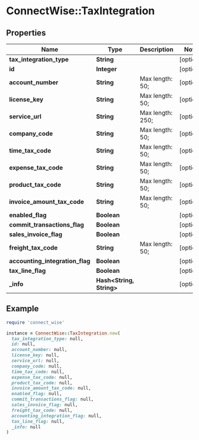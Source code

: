 # ConnectWise::TaxIntegration

## Properties

| Name | Type | Description | Notes |
| ---- | ---- | ----------- | ----- |
| **tax_integration_type** | **String** |  | [optional] |
| **id** | **Integer** |  | [optional] |
| **account_number** | **String** |  Max length: 50; | [optional] |
| **license_key** | **String** |  Max length: 50; | [optional] |
| **service_url** | **String** |  Max length: 250; | [optional] |
| **company_code** | **String** |  Max length: 50; | [optional] |
| **time_tax_code** | **String** |  Max length: 50; | [optional] |
| **expense_tax_code** | **String** |  Max length: 50; | [optional] |
| **product_tax_code** | **String** |  Max length: 50; | [optional] |
| **invoice_amount_tax_code** | **String** |  Max length: 50; | [optional] |
| **enabled_flag** | **Boolean** |  | [optional] |
| **commit_transactions_flag** | **Boolean** |  | [optional] |
| **sales_invoice_flag** | **Boolean** |  | [optional] |
| **freight_tax_code** | **String** |  Max length: 50; | [optional] |
| **accounting_integration_flag** | **Boolean** |  | [optional] |
| **tax_line_flag** | **Boolean** |  | [optional] |
| **_info** | **Hash&lt;String, String&gt;** |  | [optional] |

## Example

```ruby
require 'connect_wise'

instance = ConnectWise::TaxIntegration.new(
  tax_integration_type: null,
  id: null,
  account_number: null,
  license_key: null,
  service_url: null,
  company_code: null,
  time_tax_code: null,
  expense_tax_code: null,
  product_tax_code: null,
  invoice_amount_tax_code: null,
  enabled_flag: null,
  commit_transactions_flag: null,
  sales_invoice_flag: null,
  freight_tax_code: null,
  accounting_integration_flag: null,
  tax_line_flag: null,
  _info: null
)
```

